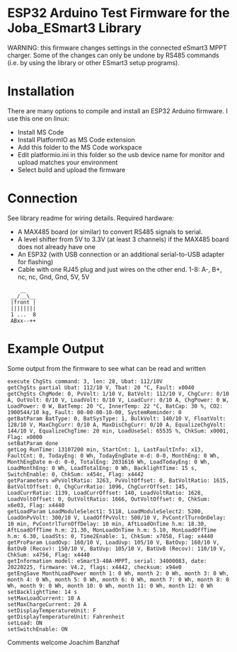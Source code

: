 # ESP32 Arduino Test Firmware for the Joba_ESmart3 Library

WARNING: this firmware changes settings in the connected eSmart3 MPPT charger.
Some of the changes can only be undone by RS485 commands (i.e. by using the library or other ESmart3 setup programs).

# Installation
There are many options to compile and install an ESP32 Arduino firmware. I use this one on linux:
* Install MS Code
 * Install PlatformIO as MS Code extension
* Add this folder to the MS Code workspace
* Edit platformio.ini in this folder so the usb device name for monitor and upload matches your environment
* Select build and upload the firmware

# Connection
See library readme for wiring details. Required hardware:
* A MAX485 board (or similar) to convert RS485 signals to serial.
* A level shifter from 5V to 3.3V (at least 3 channels) if the MAX485 board does not already have one
* An ESP32 (with USB connection or an additional serial-to-USB adapter for flashing)
* Cable with one RJ45 plug and just wires on the other end. 1-8: A-, B+, nc, nc, Gnd, Gnd, 5V, 5V
```
    __
 __/__\__
 |front |
 ||||||||
 1 ...  8
 ABxx--++
```
# Example Output
Some output from the firmware to see what can be read and written
```
execute ChgSts command: 3, len: 28, Ubat: 112/10V
getChgSts partial Ubat: 112/10 V, Tbat: 20 °C, Fault: x0040
getChgSts ChgMode: 0, PvVolt: 1/10 V, BatVolt: 112/10 V, ChgCurr: 0/10 A, OutVolt: 0/10 V, LoadVolt: 0/10 V, LoadCurr: 0/10 A, ChgPower: 0 W, LoadPower: 0 W, BatTemp: 20 °C, InnerTemp: 22 °C, BatCap: 30 %, CO2: 1900544/10 kg, Fault: 00-00-00-10-00, SystemReminder: 0
getBatParam BatType: 0, BatSysType: 1, BulkVolt: 140/10 V, FloatVolt: 128/10 V, MaxChgCurr: 0/10 A, MaxDisChgCurr: 0/10 A, EqualizeChgVolt: 144/10 V, EqualizeChgTime: 20 min, LoadUseSel: 65535 %, ChkSum: x0001, Flag: x0000
setBatParam done
getLog RunTime: 13107200 min, StartCnt: 1, LastFaultInfo: x13, FaultCnt: 0, TodayEng: 0 Wh, TodayEngDate m-d: 0-0, MonthEng: 0 Wh, MonthEngDate m-d: 0-0, TotalEng: 2031616 Wh, LoadTodayEng: 0 Wh, LoadMonthEng: 0 Wh, LoadTotalEng: 0 Wh, BacklightTime: 15 s, SwitchEnable: 0, ChkSum: x454c, Flag: x4442
getParameters wPvVoltRatio: 3263, PvVoltOffset: 0, BatVoltRatio: 1615, BatVoltOffset: 0, ChgCurrRatio: 1096, ChgCurrOffset: 145, LoadCurrRatio: 1139, LoadCurrOffset: 140, LoadVoltRatio: 1628, LoadVoltOffset: 0, OutVoltRatio: 1666, OutVoltOffset: 0, ChkSum: x6e03, Flag: x4440
getLoadParam LoadModuleSelect1: 5118, LoadModuleSelect2: 5200, LoadOnPvVolt: 300/10 V, LoadOffPvVolt: 500/10 V, PvContrlTurnOnDelay: 10 min, PvContrlTurnOffDelay: 10 min, AftLoadOnTime h.m: 18.30, AftLoadOffTime h.m: 21.30, MonLoadOnTime h.m: 5.10, MonLoadOffTime h.m: 6.30, LoadSts: 0, Time2Enable: 1, ChkSum: x7058, Flag: x4440
getProParam LoadOvp: 160/10 V, LoadUvp: 105/10 V, BatOvp: 160/10 V, BatOvB (Recov): 150/10 V, BatUvp: 105/10 V, BatUvB (Recov): 110/10 V, ChkSum: x4756, Flag: x4440
getInformation model: eSmart3-40A-MPPT, serial: 34000083, date: 20220225, firmware: V4.2, flags: x4442, checksum: x94e0
getEngSave MonthLoadPower month 1: 0 Wh, month 2: 0 Wh, month 3: 0 Wh, month 4: 0 Wh, month 5: 0 Wh, month 6: 0 Wh, month 7: 0 Wh, month 8: 0 Wh, month 9: 0 Wh, month 10: 0 Wh, month 11: 0 Wh, month 12: 0 Wh
setBacklightTime: 14 s
setMaxLoadCurrent: 10 A
setMaxChargeCurrent: 20 A
setDisplayTemperatureUnit: F
getDisplayTemperatureUnit: Fahrenheit
setLoad: ON
setSwitchEnable: ON
```
Comments welcome
Joachim Banzhaf

